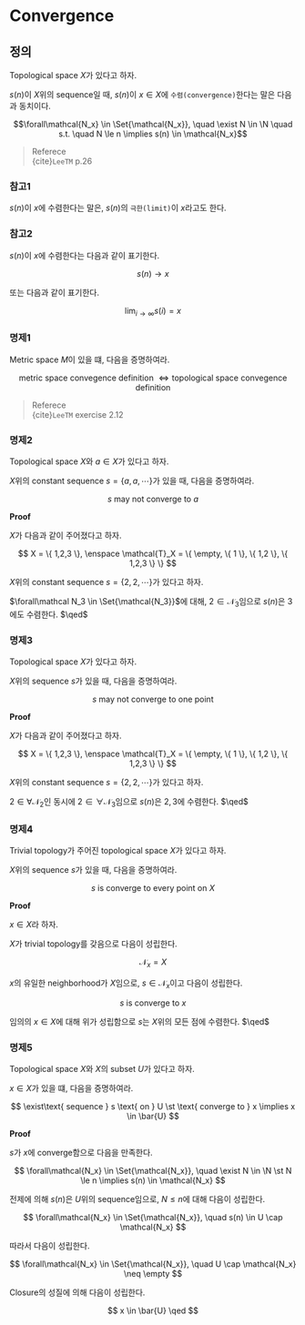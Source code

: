 # Convergence
## 정의
Topological space $X$가 있다고 하자.

$s(n)$이 $X$위의 sequence일 때, $s(n)$이 $x \in X$에 `수렴(convergence)`한다는 말은 다음과 동치이다.

$$\forall\mathcal{N_x} \in \Set{\mathcal{N_x}}, \quad  \exist N \in \N \quad s.t. \quad  N \le n \implies s(n) \in \mathcal{N_x}$$

> Referece   
> {cite}`LeeTM` p.26

### 참고1
$s(n)$이 $x$에 수렴한다는 말은, $s(n)$의 `극한(limit)`이 $x$라고도 한다.

### 참고2
$s(n)$이 $x$에 수렴한다는 다음과 같이 표기한다.

$$ s(n) \rightarrow x $$

또는 다음과 같이 표기한다.

$$ \lim_{i\rightarrow\infty} s(i) = x $$

### 명제1
Metric space $M$이 있을 떄, 다음을 증명하여라.

$$\text{metric space convegence definition } \iff \text{topological space convegence definition} $$

> Referece  
> {cite}`LeeTM` exercise 2.12

### 명제2
Topological space $X$와 $a \in X$가 있다고 하자.

$X$위의 constant sequence $s=\{a,a,\cdots\}$가 있을 때, 다음을 증명하여라.

$$ s \text{ may not converge to } a $$

**Proof**

$X$가 다음과 같이 주어졌다고 하자.

$$ X = \{ 1,2,3 \}, \enspace \mathcal{T}_X = \{ \empty, \{ 1 \}, \{ 1,2 \}, \{ 1,2,3 \} \} $$

$X$위의 constant sequence $s = \{ 2,2,\cdots \}$가 있다고 하자.

$\forall\mathcal N_3 \in \Set{\mathcal{N_3}}$에 대해, $2 \in \mathcal{N_3}$임으로 $s(n)$은 $3$에도 수렴한다. $\qed$

### 명제3
Topological space $X$가 있다고 하자.

$X$위의 sequence $s$가 있을 때, 다음을 증명하여라.

$$ s \text{ may not converge to one point } $$

**Proof**

$X$가 다음과 같이 주어졌다고 하자.

$$ X = \{ 1,2,3 \}, \enspace \mathcal{T}_X = \{ \empty, \{ 1 \}, \{ 1,2 \}, \{ 1,2,3 \} \} $$

$X$위의 constant sequence $s = \{ 2,2,\cdots \}$가 있다고 하자.

$2 \in \forall\mathcal N_2$인 동시에 $2 \in \forall\mathcal N_3$임으로 $s(n)$은 $2,3$에 수렴한다. $\qed$

### 명제4
Trivial topology가 주어진 topological space $X$가 있다고 하자.

$X$위의 sequence $s$가 있을 때, 다음을 증명하여라.

$$ s \text{ is converge to every point on } X $$

**Proof**

$x \in X$라 하자.

$X$가 trivial topology를 갖음으로 다음이 성립한다.

$$ \mathcal N_x = X $$

$x$의 유일한 neighborhood가 $X$임으로, $s \in \mathcal N_x$이고 다음이 성립한다.

$$ s \text{ is converge to } x $$

임의의 $x \in X$에 대해 위가 성립함으로 $s$는 $X$위의 모든 점에 수렴한다. $\qed$

### 명제5
Topological space $X$와 $X$의 subset $U$가 있다고 하자.

$x \in X$가 있을 떄, 다음을 증명하여라.

$$  \exist\text{ sequence } s \text{ on } U \st \text{ converge to } x \implies x \in \bar{U} $$

**Proof**

$s$가 $x$에 converge함으로 다음을 만족한다.

$$ \forall\mathcal{N_x} \in \Set{\mathcal{N_x}}, \quad \exist N \in \N \st N \le n \implies s(n) \in \mathcal{N_x} $$

전제에 의해 $s(n)$은 $U$위의 sequence임으로,  $N \le n$에 대해 다음이 성립한다.

$$ \forall\mathcal{N_x} \in \Set{\mathcal{N_x}}, \quad s(n) \in U \cap \mathcal{N_x} $$

따라서 다음이 성립한다.

$$ \forall\mathcal{N_x} \in \Set{\mathcal{N_x}}, \quad U \cap \mathcal{N_x} \neq \empty $$


Closure의 성질에 의해 다음이 성립한다.

$$ x \in \bar{U} \qed $$
